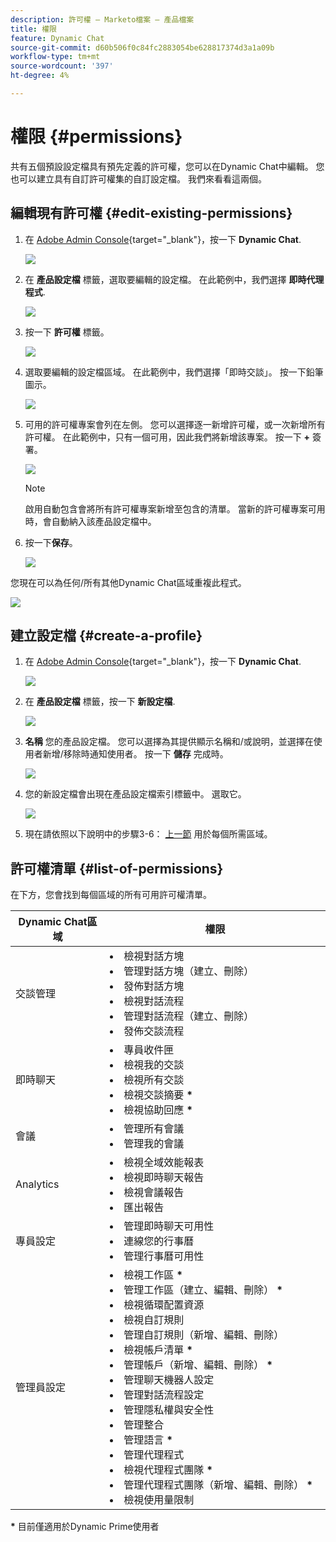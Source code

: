 ```yaml
---
description: 許可權 — Marketo檔案 — 產品檔案
title: 權限
feature: Dynamic Chat
source-git-commit: d60b506f0c84fc2883054be628817374d3a1a09b
workflow-type: tm+mt
source-wordcount: '397'
ht-degree: 4%

---
```


# 權限 {#permissions}

共有五個預設設定檔具有預先定義的許可權，您可以在Dynamic Chat中編輯。 您也可以建立具有自訂許可權集的自訂設定檔。 我們來看看這兩個。

## 編輯現有許可權 {#edit-existing-permissions}

1. 在 [Adobe Admin Console](https://adminconsole.adobe.com/){target="_blank"}，按一下 **Dynamic Chat**.

   ![](assets/permissions-1.png)

1. 在 **產品設定檔** 標籤，選取要編輯的設定檔。 在此範例中，我們選擇 **即時代理程式**.

   ![](assets/permissions-2.png)

1. 按一下 **許可權** 標籤。

   ![](assets/permissions-3.png)

1. 選取要編輯的設定檔區域。 在此範例中，我們選擇「即時交談」。 按一下鉛筆圖示。

   ![](assets/permissions-4.png)

1. 可用的許可權專案會列在左側。 您可以選擇逐一新增許可權，或一次新增所有許可權。 在此範例中，只有一個可用，因此我們將新增該專案。 按一下 **+** 簽署。

   ![](assets/permissions-5.png)

   >[!NOTE]
   >
   >啟用自動包含會將所有許可權專案新增至包含的清單。 當新的許可權專案可用時，會自動納入該產品設定檔中。

1. 按一下&#x200B;**保存**。

   ![](assets/permissions-6.png)

您現在可以為任何/所有其他Dynamic Chat區域重複此程式。

![](assets/permissions-7.png)

## 建立設定檔 {#create-a-profile}

1. 在 [Adobe Admin Console](https://adminconsole.adobe.com/){target="_blank"}，按一下 **Dynamic Chat**.

   ![](assets/permissions-8.png)

1. 在 **產品設定檔** 標籤，按一下 **新設定檔**.

   ![](assets/permissions-9.png)

1. **名稱** 您的產品設定檔。 您可以選擇為其提供顯示名稱和/或說明，並選擇在使用者新增/移除時通知使用者。 按一下 **儲存** 完成時。

   ![](assets/permissions-10.png)

1. 您的新設定檔會出現在產品設定檔索引標籤中。 選取它。

   ![](assets/permissions-11.png)

1. 現在請依照以下說明中的步驟3-6： [上一節](#edit-existing-permissions) 用於每個所需區域。


## 許可權清單 {#list-of-permissions}

在下方，您會找到每個區域的所有可用許可權清單。

<table>
<thead>
  <tr>
    <th style="width:30%">Dynamic Chat區域</th>
    <th>權限</th>
  </tr>
</thead>
<tbody>
  <tr>
    <td>交談管理</td>
    <td><li>檢視對話方塊</li>
    <li>管理對話方塊（建立、刪除）</li>
    <li>發佈對話方塊</li>
    <li>檢視對話流程</li>
    <li>管理對話流程（建立、刪除）</li>
    <li>發佈交談流程</li></td>
  </tr>
  <tr>
    <td>即時聊天</td>
    <td><li>專員收件匣</li>
    <li>檢視我的交談</li>
    <li>檢視所有交談</li>
    <li>檢視交談摘要 <b>*</b></li>
    <li>檢視協助回應 <b>*</b></li></td>
  </tr>
  <tr>
    <td>會議</td>
    <td><li>管理所有會議</li>
    <li>管理我的會議</li></td>
  </tr>
  <tr>
    <td>Analytics</td>
    <td><li>檢視全域效能報表</li>
    <li>檢視即時聊天報告</li>
    <li>檢視會議報告</li>
    <li>匯出報告</li></td>
  </tr>
  <tr>
    <td>專員設定</td>
    <td><li>管理即時聊天可用性</li>
    <li>連線您的行事曆</li>
    <li>管理行事曆可用性</li></td>
  </tr>
  <tr>
    <td>管理員設定</td>
    <td><li>檢視工作區 <b>*</b></li>
    <li>管理工作區（建立、編輯、刪除） <b>*</b></li>
    <li>檢視循環配置資源</li>
    <li>檢視自訂規則</li>
    <li>管理自訂規則（新增、編輯、刪除）</li>
    <li>檢視帳戶清單 <b>*</b></li>
    <li>管理帳戶（新增、編輯、刪除） <b>*</b></li>
    <li>管理聊天機器人設定</li>
    <li>管理對話流程設定</li>
    <li>管理隱私權與安全性</li>
    <li>管理整合</li>
    <li>管理語言 <b>*</b></li>
    <li>管理代理程式</li>
    <li>檢視代理程式團隊 <b>*</b></li>
    <li>管理代理程式團隊（新增、編輯、刪除） <b>*</b></li>
    <li>檢視使用量限制</li></td>
  </tr>
</tbody>
</table>

**&#42;** 目前僅適用於Dynamic Prime使用者

